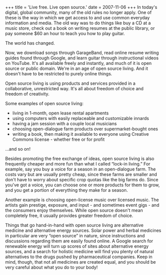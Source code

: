 +++
title = 'Live free. Live open source.'
date = 2007-11-06
+++
In today's digital, global community, many of the old rules no longer apply. One of these is the way in which we get access to and use common everyday information and media. The old way was to do things like buy a CD at a music store, check out a book on writing resumes at the public library, or pay someone $60 an hour to teach you how to play guitar.

The world has changed.

Now, we download songs through GarageBand, read online resume writing guides found through Google, and learn guitar through instructional videos on YouTube. It's all available freely and instantly, and much of it is open source or public domain. We're in an age of open source living. And it doesn't have to be restricted to purely online things.

Open source living is using products and services provided in a collaborative, unrestricted way. It's all about freedom of choice and freedom of creativity.

Some examples of open source living:

*   living in 1-month, open lease rental apartments
*   using computers with easily replaceable and customizable innards
*   having a jam session with a couple local musicians
*   choosing open-dialogue farm products over supermarket-bought ones
*   writing a book, then making it available to everyone using Creative Commons license - whether free or for profit

…and so on!

Besides promoting the free exchange of ideas, open source living is also frequently cheaper and more fun than what I called “lock-in living.” For example, say you buy a voice for a season in an open-dialogue farm. The costs vary but are usually pretty cheap, since these farms are smaller and don't have to worry about specific crop quotas like the big farms do. Since you've got a voice, you can choose one or more products for them to grow, and you get a portion of everything they make for a season.

Another example is choosing open-license music over licensed music. The artists gain prestige, exposure, and input - and sometimes event gigs - and the consumers enjoy themselves. While open source doesn't mean completely free, it usually provides greater freedom of choice.

Things that go hand-in-hand with open source living are alternative medicine and alternative energy sources. Solar power and herbal medicines in particular are very “open source” in nature, since instructions and discussions regarding them are easily found online. A Google search for renewable energy will turn up scores of sites about alternative energy sources, and a search for holistic medicine will find you plenty of natural alternatives to the drugs pushed by pharmaceutical companies. Keep in mind, though, that not all medicines are created equal, and you should be very careful about what you do to your body!

